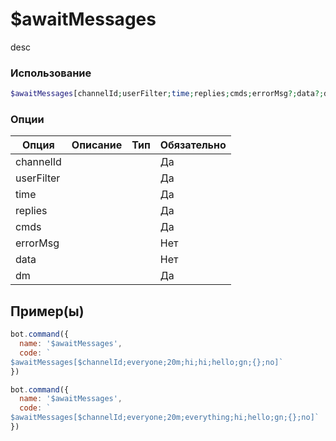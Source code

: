 # $awaitMessages
desc
### Использование
```php
$awaitMessages[channelId;userFilter;time;replies;cmds;errorMsg?;data?;dm] 
```

### Опции

| Опция | Описание | Тип | Обязательно |
|--------|-------------|------|----------|
| channelId |  |  | Да | 
| userFilter |  |  | Да | 
| time |  |  | Да |
| replies |  |  | Да |
| cmds |  |  | Да |
| errorMsg |  |  | Нет |
| data |  |  | Нет |
| dm |  |  | Да |
## Пример(ы)

```javascript
bot.command({
  name: '$awaitMessages',
  code: `
$awaitMessages[$channelId;everyone;20m;hi;hi;hello;gn;{};no]`
})
```
```javascript
bot.command({
  name: '$awaitMessages',
  code: `
$awaitMessages[$channelId;everyone;20m;everything;hi;hello;gn;{};no]`
})
```